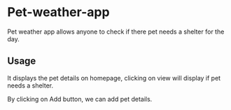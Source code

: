 # Pet-weather-app

Pet weather app allows anyone to check if there pet needs a shelter for the day.


## Usage

It displays the pet details on homepage, clicking on view will display if pet needs a shelter.

By clicking on Add button, we can add pet details.